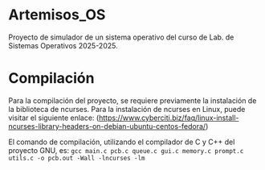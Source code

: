 # Artemisos_OS
Proyecto de simulador de un sistema operativo del curso de Lab. de Sistemas Operativos 2025-2025.

# Compilación
Para la compilación del proyecto, se requiere previamente la instalación de la biblioteca de ncurses.
Para la instalación de ncurses en Linux, puede visitar el siguiente enlace: 
(https://www.cyberciti.biz/faq/linux-install-ncurses-library-headers-on-debian-ubuntu-centos-fedora/)

El comando de compilación, utilizando el compilador de C y C++ del proyecto GNU, es:
```gcc main.c pcb.c queue.c gui.c memory.c prompt.c utils.c -o pcb.out -Wall -lncurses -lm```
